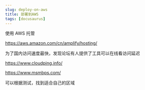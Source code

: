 ```yaml
---
slug: deploy-on-aws
title: 部署到AWS 
tags: [docusaurus]
---
```


使用 AWS 托管

https://aws.amazon.com/cn/amplify/hosting/

<!-- truncate  -->

为了国内访问速度最快，发现论坛有人提供了工具可以在线看访问延迟

https://www.cloudping.info/

https://www.msmbps.com/

可以根据测试，找到适合自己的区域
